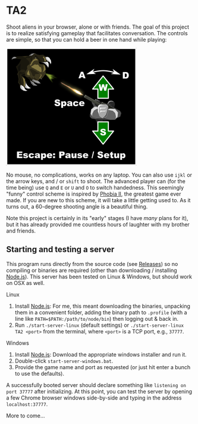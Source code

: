 # TA2
Shoot aliens in your browser, alone or with friends. The goal of this project is to realize satisfying gameplay that facilitates conversation. The controls are simple, so that you can hold a beer in one hand while playing:

![Controls](https://raw.githubusercontent.com/jaxankey/TA2/master/common/images/instructions-web.png)

No mouse, no complications, works on any laptop. You can also use `ijkl` or the arrow keys, and / or `shift` to shoot. The advanced player can (for the time being) use `Q` and `E` or `U` and `O` to switch handedness. This seemingly "funny" control scheme is inspired by [Phobia II](https://www.youtube.com/watch?v=XWGAd1dAPwQ), the greatest game ever made. If you are new to this scheme, it will take a little getting used to. As it turns out, a 60-degree shooting angle is a beautiful thing.

Note this project is certainly in its "early" stages (I have *many* plans for it), but it has already provided me countless hours of laughter with my brother and friends. 

## Starting and testing a server

This program runs directly from the source code (see [Releases](https://github.com/jaxankey/TA2/releases)) so no compiling or binaries are required (other than downloading / installing [Node.js](https://nodejs.org/)). This server has been tested on Linux & Windows, but should work on OSX as well.

Linux
 1. Install [Node.js](https://nodejs.org/): For me, this meant downloading the binaries, unpacking them in a convenient folder, adding the binary path to `.profile` (with a line like `PATH=$PATH:/path/to/node/bin`) then logging out & back in.
 2. Run `./start-server-linux` (default settings) or `./start-server-linux TA2 <port>` from the terminal, where `<port>` is a TCP port, e.g., `37777`. 
 
Windows
 1. Install [Node.js](https://nodejs.org/): Download the appropriate windows installer and run it.
 2. Double-click `start-server-windows.bat`.
 3. Provide the game name and port as requested (or just hit enter a bunch to use the defaults).

A successfully booted server should declare something like `listening on port 37777` after initializing. At this point, you can test the server by opening a few Chrome browser windows side-by-side and typing in the address `localhost:37777`. 

More to come...
